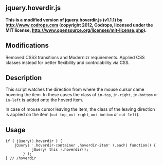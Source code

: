 ## jquery.hoverdir.js

**This is a modified version of jquery.hoverdir.js (v1.1.1) by http://www.codrops.com (copyright 2012, Codrops, licensed under the MIT license, http://www.opensource.org/licenses/mit-license.php).**

## Modifications

Removed CSS3 transitions and Modernizr requirements. Applied CSS classes instead for better flexibility and controlability via CSS.

## Description

This script watches the direction from where the mouse cursor came hovering the item. In these cases the class of `in-top`, `in-right`, `in-bottom` or `in-left` is added onto the hoverd item.

In case of mouse cursor leaving the item, the class of the leaving direction is applied on the item (`out-top`, `out-right`, `out-bottom` or `out-left`).

## Usage

```
if ( jQuery().hoverdir ) {
	jQuery( '.hoverdir-container .hoverdir-item' ).each( function() {
			jQuery( this ).hoverdir();
		} );
} // /hoverdir
```